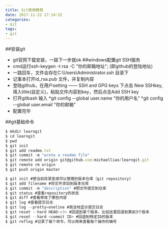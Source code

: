 ```yaml
---
title: Git使用教程
date: 2017-11-22 17:14:52
categories:
- Git
tags:
- git
---
```

##安装git
* git官网下载安装，一路下一步就ok
##windows配置git SSH服务
* cmd运行ssh-keygen -t rsa -C "你的邮箱地址";   (即github的登陆地址)
* 一路回车，文件会存在C:\Users\Administrator\.ssh 目录下
* 记事本打开id_rsa.pub 文件，并复制内容
* 登陆github，在用户setting —— SSH and GPG keys 下点击 New SSHkey,填入title(自定义)，粘贴文件内容到key，然后点击Add SSH key
* 打开gitbash 输入
	*git config --global user.name  "你的用户名"
	*git config --global user.email "你的邮箱"
* 配置完毕
<!--more-->
##git基础命令
```javascript
$ mkdir learngit
$ cd learngit
$ pwd
$ git init
$ git add readme.txt
$ git commit -m "wrote a readme file"
$ git remote add origin git@github.com:michaelliao/learngit.git
$ git remote rm origin
$ git push origin master

$ git init #使当前目录变成可以管理的版本仓库（git repository)
$ git add filename #将文件添加到版本仓库
$ git commit -m "description" #把文件提交到仓库
$ git status #查看repository的状态
$ git diff #查看修改了哪些内容
$ git log #查看提交日志
$ git log --pretty=oneline #简洁地显示提交日志
$ git reset --hard HEAD~<3> #回退到某个版本，比如这里回退到第前3个版本
$ git reset --hard <commit ID> #回退到特定ID的版本
$ git reflog #记录了每个命令，可以用来查看每个操作的编号
```